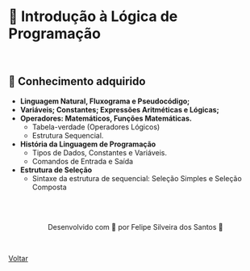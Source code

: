 <h1>🤖 Introdução à Lógica de Programação</h1>

<br>

<h2> 🧠 Conhecimento adquirido </h2>

- **Linguagem Natural, Fluxograma e Pseudocódigo;**
- **Variáveis; Constantes; Expressões Aritméticas e Lógicas;**
- **Operadores: Matemáticos, Funções Matemáticas.**
  - Tabela-verdade (Operadores 
  Lógicos)
  - Estrutura Sequencial.
- **História da Linguagem de Programação**
  - Tipos de Dados, Constantes e Variáveis.
  - Comandos de Entrada e Saída
- **Estrutura de Seleção**
  - Sintaxe da estrutura de sequencial: Seleção Simples e Seleção Composta 


<br><br>

<p align="center"> Desenvolvido com 💜 por Felipe Silveira dos Santos 👋 <p>


<br>

<a href="./README.md">Voltar</a>